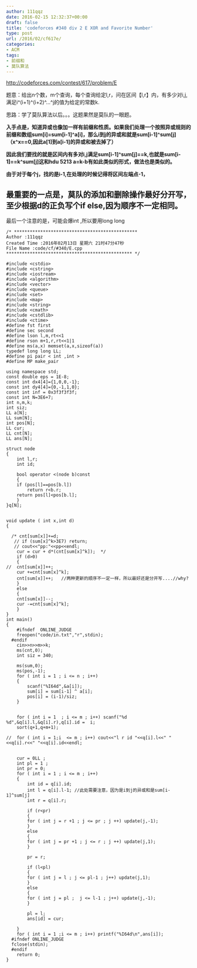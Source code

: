 ```yaml
---
author: 111qqz
date: 2016-02-15 12:32:37+00:00
draft: false
title: 'codeforces #340 div 2 E XOR and Favorite Number'
type: post
url: /2016/02/cf617e/
categories:
- ACM
tags:
- 前缀和
- 莫队算法
---
```


http://codeforces.com/contest/617/problem/E

题意：给出n个数，m个查询，每个查询给定l,r，问在区间【l,r】内，有多少对i,j,满足i^(i+1)^(i+2)^...^j的值为给定的常数k.

思路：学了莫队算法以后。。。这题果然是莫队的一眼题。

**入手点是，知道异或也像加一样有前缀和性质。如果我们处理一个按照异或规则的前缀和数组sum[i]=sum[i-1]^a[i]，那么i到j的异或和就是sum[i-1]^sum[j]  （x^x==0,因此a[1]到a[i-1]的异或和被去掉了）**

**因此我们要找的就是区间内有多对i,j满足sum[i-1]^sum[j]==k,也就是sum[i-1]==k^sum[j]这和hdu 5213 a=k-b有如此类似的形式，做法也是类似的。**

**由于对于每个j，找的是i-1,在处理的时候记得将区间左端点-1，**


## 最重要的一点是，莫队的添加和删除操作最好分开写，至少根据d的正负写个if else,因为顺序不一定相同。


最后一个注意的是，可能会爆int ,所以要用long long







    
    /* ***********************************************
    Author :111qqz
    Created Time :2016年02月13日 星期六 21时47分47秒
    File Name :code/cf/#340/E.cpp
    ************************************************ */
    
    #include <cstdio>
    #include <cstring>
    #include <iostream>
    #include <algorithm>
    #include <vector>
    #include <queue>
    #include <set>
    #include <map>
    #include <string>
    #include <cmath>
    #include <cstdlib>
    #include <ctime>
    #define fst first
    #define sec second
    #define lson l,m,rt<<1
    #define rson m+1,r,rt<<1|1
    #define ms(a,x) memset(a,x,sizeof(a))
    typedef long long LL;
    #define pi pair < int ,int >
    #define MP make_pair
    
    using namespace std;
    const double eps = 1E-8;
    const int dx4[4]={1,0,0,-1};
    const int dy4[4]={0,-1,1,0};
    const int inf = 0x3f3f3f3f;
    const int N=3E6+7;
    int n,m,k;
    int siz;
    LL a[N];
    LL sum[N];
    int pos[N];
    LL cur;
    LL cnt[N];
    LL ans[N];
    
    struct node
    {
        int l,r;
        int id;
    
        bool operator <(node b)const
        {
    	if (pos[l]==pos[b.l])
    	    return r<b.r;
    	return pos[l]<pos[b.l];
        }
    }q[N];
    
    
    void update ( int x,int d)
    {
        
      /* cnt[sum[x]]+=d;
       // if (sum[x]^k>3E7) return;
       // cout<<"pp:"<<pp<<endl;
        cur = cur + d*(cnt[sum[x]^k]);  */
        if (d>0)
        {
    //	cnt[sum[x]]++;
    	cur +=cnt[sum[x]^k];
    	cnt[sum[x]]++;   //两种更新的顺序不一定一样，所以最好还是分开写....//why?
        }
        else
        {
    	cnt[sum[x]]--;
    	cur -=cnt[sum[x]^k];
        }
    }
    int main()
    {
    	#ifndef  ONLINE_JUDGE 
    	freopen("code/in.txt","r",stdin);
      #endif
    	cin>>n>>m>>k;
    	ms(cnt,0);
    	int siz = 340;
    
    	ms(sum,0);
    	ms(pos,-1);
    	for ( int i = 1 ; i <= n ; i++)
    	{
    	    scanf("%I64d",&a[i]);
    	    sum[i] = sum[i-1] ^ a[i];
            pos[i] = (i-1)/siz;
    	}
    
    
    	for ( int i = 1  ; i <= m ; i++) scanf("%d %d",&q[i].l,&q[i].r),q[i].id =  i;
    	sort(q+1,q+m+1);
    
    //	for ( int i = 1;i  <= m ; i++) cout<<"l r id "<<q[i].l<<" "<<q[i].r<<" "<<q[i].id<<endl;
    
    
    	cur = 0LL ; 
    	int pl = 1 ;
    	int pr = 0;
    	for ( int i = 1 ; i <= m ; i++)
    	{
    	    int id = q[i].id;
    	    int l = q[i].l-1; //此处需要注意，因为是i到j的异或和是sum[i-1]^sum[j]
    	    int r = q[i].r;
    
    	    if (r<pr)
    	    {
    		for ( int j = r +1 ; j <= pr ; j ++) update(j,-1);
    	    }
    	    else
    	    {
    		for ( int j = pr +1 ; j <= r ; j ++) update(j,1);
    	    }
    
    	    pr = r;
    
    	    if (l<pl)
    	    {
    		for ( int j = l ; j <= pl-1 ; j++) update(j,1);
    	    }
    	    else
    	    {
    		for ( int j = pl ;  j <= l-1 ; j++) update(j,-1);
    	    }
    
    	    pl = l;
    	    ans[id] = cur;
    	    
    	}
    	for ( int i = 1 ;i <= m ; i++) printf("%I64d\n",ans[i]);
      #ifndef ONLINE_JUDGE  
      fclose(stdin);
      #endif
        return 0;
    }
    
